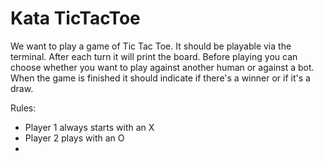 # Kata TicTacToe
We want to play a game of Tic Tac Toe. It should be playable via the terminal. After each turn it will print the board. Before playing you can choose whether you want to play against another human or against a bot. When the game is finished it should indicate if there's a winner or if it's a draw.

Rules:
- Player 1 always starts with an X
- Player 2 plays with an O
- 